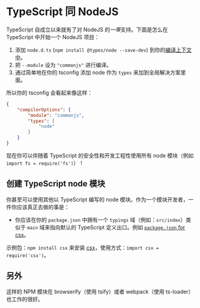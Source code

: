 # TypeScript 同 NodeJS
TypeScript 自成立以来就有了对 NodeJS 的*一等*支持。下面是怎么在 TypeScript 中开始一个 NodeJS 项目：

1. 添加 `node.d.ts` (`npm install @types/node --save-dev`) 到你的[编译上下文中](../project/compilation-context.md)。
2. 把 `--module` 设为 `"commonjs"` 进行编译。
3. 通过简单地在你的 tsconfig 添加 node 作为 `types`  来加到全局解决方案里面。

所以你的 tsconfig 会看起来像这样：

```json
{
    "compilerOptions": {
        "module": "commonjs",
        "types": [
            "node"
        ]
    }
}
```

现在你可以伴随着 TypeScript 的安全性和开发工程性使用所有 node 模块（例如 `import fs = require('fs')`）！


## 创建 TypeScript node 模块

你甚至可以使用其他以 TypeScript 编写的 node 模块。作为一个模块开发者，一件你应该真正去做的事是：

* 你应该在你的 `package.json` 中拥有一个 `typings` 域（例如：`src/index`）类似于 `main` 域来指向默认的 TypeScript 定义出口。例如 [`package.json` for csx](https://github.com/basarat/csx/blob/gh-pages/package.json)。


示例包：`npm install csx` 来安装 [csx](https://www.npmjs.com/package/csx)，使用方式：`import csx = require('csx')`。


## 另外

这样的 NPM 模块在 browserify（使用 tsify）或者 webpack（使用 ts-loader）也工作的很好。